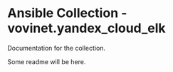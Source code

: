 # Ansible Collection - vovinet.yandex_cloud_elk

Documentation for the collection.

Some readme will be here.
